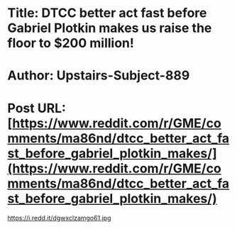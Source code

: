 # Title: DTCC better act fast before Gabriel Plotkin makes us raise the floor to $200 million!
# Author: Upstairs-Subject-889
# Post URL: [https://www.reddit.com/r/GME/comments/ma86nd/dtcc_better_act_fast_before_gabriel_plotkin_makes/](https://www.reddit.com/r/GME/comments/ma86nd/dtcc_better_act_fast_before_gabriel_plotkin_makes/)


https://i.redd.it/dgwxclzamgo61.jpg